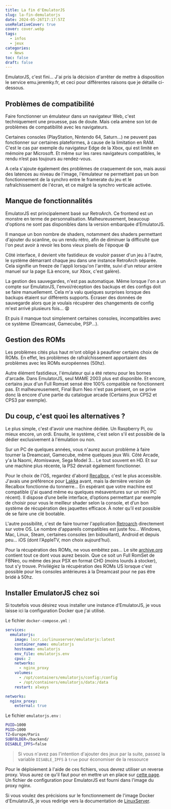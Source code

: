 ```yaml
---
title: La fin d'EmulatorJS
slug: la-fin-demulatorjs
date: 2024-05-26T17:17:57Z
useRelativeCover: true
cover: cover.webp
tags:
  - infos
  - jeux
categories:
  - News
toc: false
draft: false
---
```


EmulatorJS, c'est fini... J'ai pris la décision d'arrêter de mettre à disposition
le service emu.jeremky.fr, et ceci pour différentes raisons que je détaille ci-dessous.

## Problèmes de compatibilité

Faire fonctionner un émulateur dans un navigateur Web, c'est techniquement une
prouesse, pas de doute. Mais cela amène son lot de problèmes de compatibilité
avec les navigateurs.

Certaines consoles (PlayStation, Nintendo 64, Saturn...) ne peuvent pas fonctionner
sur certaines plateformes, à cause de la limitation en RAM. C'est le cas par exemple
du navigateur Edge de la Xbox, qui est limité en mémoire par Microsoft. Et même
sur les rares navigateurs compatibles, le rendu n’est pas toujours au rendez-vous.

A cela s'ajoute également des problèmes de craquement de son, mais aussi des latences
au niveau de l'image, l'émulateur ne permettant pas un bon fonctionnement de la
synchro entre le framerate du jeu et le rafraîchissement de l'écran, et ce malgré
la synchro verticale activée.

## Manque de fonctionnalités

EmulatorJS est principalement basé sur RetroArch. Ce frontend est un monstre en
terme de personnalisation. Malheureusement, beaucoup d'options ne sont pas disponibles
dans la version embarquée d’EmulatorJS.

Il manque un bon nombre de shaders, notamment des shaders permettant d'ajouter du
scanline, ou un rendu rétro, afin de diminuer la difficulté que l'on peut avoir à
revoir les bons vieux pixels de l'époque :sweat_smile:

Côté interface, il devient vite fastidieux de vouloir passer d'un jeu à l'autre,
le système démarrant chaque jeu dans une instance RetroArch séparée. Cela signifie
un freeze de l'appli lorsqu'on l'arrête, suivi d'un retour arrière manuel sur la
page (Là encore, sur Xbox, c'est galère).

La gestion des sauvegardes, n'est pas automatique. Même lorsque l'on a un compte
sur EmulatorJS, l'envoi/réception des backups et des configs doit se faire manuellement.
Cela m'a valu quelques surprises lorsque des backups étaient sur différents supports.
Écraser des données de sauvegarde alors que je voulais récupérer des changements
de config m'est arrivé plusieurs fois... :anguished:

Et puis il manque tout simplement certaines consoles, incompatibles avec ce système
(Dreamcast, Gamecube, PSP...).

## Gestion des ROMs

Les problèmes cités plus haut m'ont obligé à peaufiner certains choix de ROMs.
En effet, les problèmes de rafraîchissement apportaient des problèmes avec les
ROMs européennes (50hz).

Autre élément fastidieux, l'émulateur qui a été retenu pour les bornes d'arcade.
Dans EmulatorJS, seul MAME 2003 plus est disponible. Et encore, certains jeux d'un
Full Romset sensé être 100% compatible ne fonctionnent pas. Et malheureusement,
Final Burn Neo n'est pas présent, on se prive donc là encore d'une partie du
catalogue arcade (Certains jeux CPS2 et CPS3 par exemple).

## Du coup, c'est quoi les alternatives ?

Le plus simple, c'est d'avoir une machine dédiée. Un Raspberry Pi, ou mieux encore,
un ordi. Ensuite, le système, c'est selon s'il est possible de la dédier
exclusivement à l'émulation ou non.

Sur un PC de quelques années, vous n'aurez aucun problème à faire tourner la Dreamcast,
Gamecube, même quelques jeux Wii. Côté Arcade, y'a la Naomi, Atomiswave,
Sega Model 3... Le tout souvent en HD. Et sur une machine plus récente, la PS2
devrait également fonctionner.

Pour le choix de l'OS, regardez d'abord [Recalbox](https://www.recalbox.com/fr/),
c'est le plus accessible. J'avais une préférence pour [Lakka](https://www.lakka.tv/)
avant, mais la dernière version de Recalbox fonctionne du tonnerre... En espérant
que votre machine est compatible (j'ai quand même eu quelques mésaventures sur
un mini PC récent). Il dispose d’une belle interface, d’options permettant par
exemple de choisir pour vous le meilleur shader selon la console, et d’un bon
système de récupération des jaquettes efficace. À noter qu’il est possible de se
faire une clé bootable.

L'autre possibilité, c'est de faire tourner l'application [Retroarch](https://www.retroarch.com/?page=platforms)
directement sur votre OS. Le nombre d'appareils compatibles est juste fou...
Windows, Mac, Linux, Steam, certaines consoles (en bidouillant), Android et
depuis peu... iOS (dont l'AppleTV, mon choix aujourd’hui).

Pour la récupération des ROMs, ne vous embêtez pas... Le site [archive.org](https://archive.org/)
contient tout ce dont vous aurez besoin. Que ce soit un Full RomSet de FBNeo, ou
même des jeux PSX en format CHD (moins lourds à stocker), tout s'y trouve.
Privilégiez la récupération des ROMs US lorsque c'est possible pour les consoles
antérieures à la Dreamcast pour ne pas être bridé à 50hz.

## Installer EmulatorJS chez soi

Si toutefois vous désirez vous installer une instance d’EmulatorJS, je vous laisse
ici la configuration Docker que j'ai utilisé.

Le fichier `docker-compose.yml` :

```yml
services:
  emulatorjs:
    image: lscr.io/linuxserver/emulatorjs:latest
    container_name: emulatorjs
    hostname: emulatorjs
    env_file: emulatorjs.env
    cpus: 2
    networks:
      - nginx_proxy
    volumes:
      - /opt/containers/emulatorjs/config:/config
      - /opt/containers/emulatorjs/data:/data
    restart: always

networks:
  nginx_proxy:
    external: true
```

Le fichier `emulatorjs.env` :

```bash
PUID=1000
PGID=1000
TZ=Europe/Paris
SUBFOLDER=/backend/
DISABLE_IPFS=false
```

> Si vous n'avez pas l'intention d'ajouter des jeux par la suite, passez la variable
`DISABLE_IPFS` à `true` pour économiser de la ressource

Pour le déploiement à l'aide de ces fichiers, vous devrez utiliser un reverse proxy.
Vous aurez ce qu'il faut pour en mettre un en place sur [cette page](/posts/reverse-proxy-nginx/).
Un fichier de configuration pour EmulatorJS est fourni dans l'image du proxy nginx.

Si vous voulez des précisions sur le fonctionnement de l'image Docker d'EmulatorJS,
je vous redirige vers la documentation de [LinuxServer](https://docs.linuxserver.io/images/docker-emulatorjs/#docker-cli-click-here-for-more-info).
